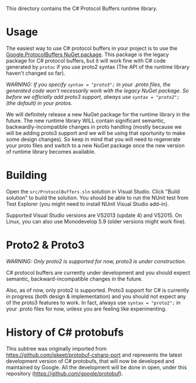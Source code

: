 
This directory contains the C# Protocol Buffers runtime library.

Usage
=====

The easiest way to use C# protocol buffers in your project is to use the [Google.ProtocolBuffers NuGet package](http://www.nuget.org/packages/Google.ProtocolBuffers/). This package is the legacy package for C# protocol buffers, but it will work fine with C# code generated by `protoc` if you use proto2 syntax (The API of the runtime library haven't changed so far).

*WARNING: If you specify `syntax = "proto3";` in your .proto files, the generated code won't necessarily work with the legacy NuGet package. So before we officially add proto3 support, always use `syntax = "proto2";` (the default) in your protos.*

We will definitely release a new NuGet package for the runtime library in the future. The new runtime library WILL contain significant semantic, backwardly-incompatible changes in proto handling (mostly because we will be adding proto3 support and we will be using that oportunity to make some design changes). So keep in mind that you will need to regenerate your proto files and switch to a new NuGet package once the new version of runtime library becomes available.

Building
========

Open the `src/ProtocolBuffers.sln` solution in Visual Studio. Click "Build solution" to build the solution. You should be able to run the NUnit test from Test Explorer (you might need to install NUnit Visual Studio add-in).

Supported Visual Studio versions are VS2013 (update 4) and VS2015. On Linux, you can also use Monodevelop 5.9 (older versions might work fine).

Proto2 & Proto3
===============

*WARNING: Only proto2 is supported for now, proto3 is under construction.*

C# protocol buffers are currently under development and you should expect semantic, backward-incompatible changes in the future.

Also, as of now, only proto2 is supported. Proto3 support for C# is currently in progress
(both design & implementation) and you should not expect any of the proto3 features to work. 
In fact, always use `syntax = "proto2";` in your .proto files for now, unless you are feeling like experimenting.

History of C# protobufs
=======================

This subtree was originally imported from https://github.com/jskeet/protobuf-csharp-port
and represents the latest development version of C# protobufs, that will now be developed
and maintained by Google. All the development will be done in open, under this repository
(https://github.com/google/protobuf).
